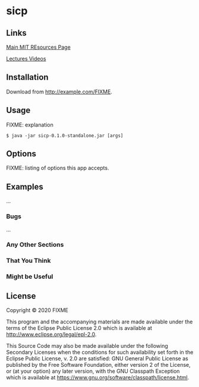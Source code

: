 # sicp

## Links

[Main MIT REsources Page](https://mitpress.mit.edu/sites/default/files/sicp/index.html)

[Lectures Videos](https://www.youtube.com/playlist?list=PLE18841CABEA24090)


## Installation

Download from http://example.com/FIXME.

## Usage

FIXME: explanation

    $ java -jar sicp-0.1.0-standalone.jar [args]

## Options

FIXME: listing of options this app accepts.

## Examples

...

### Bugs

...

### Any Other Sections
### That You Think
### Might be Useful

## License

Copyright © 2020 FIXME

This program and the accompanying materials are made available under the
terms of the Eclipse Public License 2.0 which is available at
http://www.eclipse.org/legal/epl-2.0.

This Source Code may also be made available under the following Secondary
Licenses when the conditions for such availability set forth in the Eclipse
Public License, v. 2.0 are satisfied: GNU General Public License as published by
the Free Software Foundation, either version 2 of the License, or (at your
option) any later version, with the GNU Classpath Exception which is available
at https://www.gnu.org/software/classpath/license.html.
